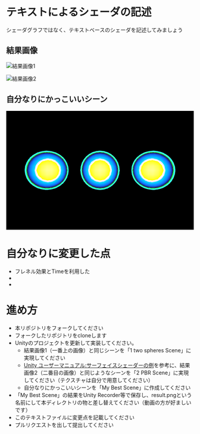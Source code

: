 # テキストによるシェーダの記述
シェーダグラフではなく、テキストベースのシェーダを記述してみましょう

## 結果画像
![結果画像1](result1.png)

![結果画像2](result2.png)

## 自分なりにかっこいいシーン
![結果画像](myResult.png)

# 自分なりに変更した点
- フレネル効果とTimeを利用した
-
-


# 進め方

- 本リポジトリをフォークしてください
- フォークしたリポジトリをcloneします
- Unityのプロジェクトを更新して実装してください。
  - 結果画像1（一番上の画像）と同じシーンを「1 two spheres Scene」に実現してください
  - [Unity ユーザーマニュアル:サーフェイスシェーダーの例](https://docs.unity3d.com/ja/current/Manual/SL-SurfaceShaderExamples.html)を参考に、結果画像2（二番目の画像）と同じようなシーンを「2 PBR Scene」に実現してください（テクスチャは自分で用意してください）
  - 自分なりにかっこいいシーンを「My Best Scene」に作成してください
- 「My Best Scene」の結果をUnity Recorder等で保存し、result.pngという名前にして本ディレクトリの物と差し替えてください（動画の方が好ましいです）
- このテキストファイルに変更点を記載してください
- プルリクエストを出して提出してください
